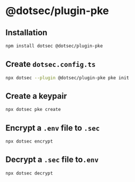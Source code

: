 # @dotsec/plugin-pke

## Installation

```sh
npm install dotsec @dotsec/plugin-pke
```

## Create `dotsec.config.ts`

```sh
npx dotsec --plugin @dotsec/plugin-pke pke init
```

## Create a keypair

```sh
npx dotsec pke create
```

## Encrypt a `.env` file to `.sec`

```sh
npx dotsec encrypt
```

## Decrypt a `.sec` file to`.env`

```sh
npx dotsec decrypt
```
